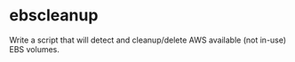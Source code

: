 # ebscleanup
Write a script that will detect and cleanup/delete AWS available (not in-use) EBS volumes.
